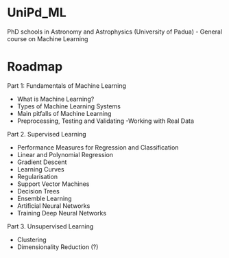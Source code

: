 # UniPd_ML
PhD schools in Astronomy and Astrophysics (University of Padua) - General course on Machine Learning

# Roadmap

Part 1: Fundamentals of Machine Learning
- What is Machine Learning?
- Types of Machine Learning Systems
- Main pitfalls of Machine Learning
- Preprocessing, Testing and Validating
 -Working with Real Data

Part 2. Supervised Learning
- Performance Measures for Regression and Classification
- Linear and Polynomial Regression
- Gradient Descent 
- Learning Curves
- Regularisation
- Support Vector Machines
- Decision Trees
- Ensemble Learning
- Artificial Neural Networks
- Training Deep Neural Networks

Part 3. Unsupervised Learning
- Clustering
- Dimensionality Reduction (?)

